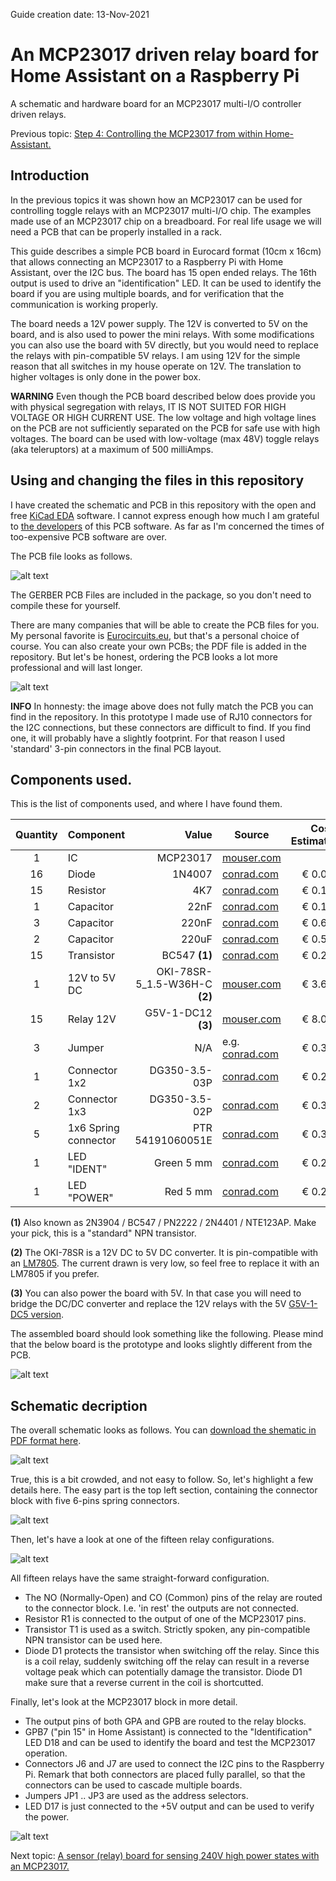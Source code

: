 Guide creation date: 13-Nov-2021

# An MCP23017 driven relay board for Home Assistant on a Raspberry Pi
A schematic and hardware board for an MCP23017 multi-I/O controller driven relays.

Previous topic: [Step 4: Controlling the MCP23017 from within Home-Assistant.](https://github.com/JurgenVanGorp/MCP23017-multi-I-O-Control-with-Raspberry-Pi-and-Home-Assistant)

## Introduction

In the previous topics it was shown how an MCP23017 can be used for controlling toggle relays with an MCP23017 multi-I/O chip. The examples made use of an MCP23017 chip on a breadboard. For real life usage we will need a PCB that can be properly installed in a rack.

This guide describes a simple PCB board in Eurocard format (10cm x 16cm) that allows connecting an MCP23017 to a Raspberry Pi with Home Assistant, over the I2C bus. The board has 15 open ended relays. The 16th output is used to drive an "identification" LED. It can be used to identify the board if you are using multiple boards, and for verification that the communication is working properly.

The board needs a 12V power supply. The 12V is converted to 5V on the board, and is also used to power the mini relays. With some modifications you can also use the board with 5V directly, but you would need to replace the relays with pin-compatible 5V relays. I am using 12V for the simple reason that all switches in my house operate on 12V. The translation to higher voltages is only done in the power box.

**WARNING** Even though the PCB board described below does provide you with physical segregation with relays, IT IS NOT SUITED FOR HIGH VOLTAGE OR HIGH CURRENT USE. The low voltage and high voltage lines on the PCB are not sufficiently separated on the PCB for safe use with high voltages. The board can be used with low-voltage (max 48V) toggle relays (aka teleruptors) at a maximum of 500 milliAmps.

## Using and changing the files in this repository

I have created the schematic and PCB in this repository with the open and free [KiCad EDA](https://www.kicad.org/) software. I cannot express enough how much I am grateful to [the developers](https://www.kicad.org/about/kicad/) of this PCB software. As far as I'm concerned the times of too-expensive PCB software are over.

The PCB file looks as follows.

![alt text](https://github.com/JurgenVanGorp/an-mcp23017-driven-relay-board/blob/main/images/PCB_Overview.png)

The GERBER PCB Files are included in the package, so you don't need to compile these for yourself.

There are many companies that will be able to create the PCB files for you. My personal favorite is [Eurocircuits.eu](https://www.eurocircuits.com/), but that's a personal choice of course. You can also create your own PCBs; the PDF file is added in the repository. But let's be honest, ordering the PCB looks a lot more professional and will last longer.

![alt text](https://github.com/JurgenVanGorp/an-mcp23017-driven-relay-board/blob/main/images/DriverPCB.png)

**INFO** In honnesty: the image above does not fully match the PCB you can find in the repository. In this prototype I made use of RJ10 connectors for the I2C connections, but these connectors are difficult to find. If you find one, it will probably have a slightly footprint. For that reason I used 'standard' 3-pin connectors in the final PCB layout.

## Components used.

This is the list of components used, and where I have found them.

| Quantity | Component    | Value                     | Source                 | Cost Estimate |
|:--------:|--------------|--------------------------:|------------------------|--------------:|
| 1        | IC           | MCP23017                  | [mouser.com](https://eu.mouser.com/ProductDetail/Microchip/MCP23017-E-SP?qs=sGAEpiMZZMsVgcksf1EMUq%252Bl%252ByrW%252Br2s)| 2        | Resistor     | 470 |  |  | 
| 16       | Diode        | 1N4007 | [conrad.com](https://www.conrad.com/p/diotec-si-rectifier-1n4007-do-204al-1000-v-1-a-162272) | € 0.09 | 
| 15       | Resistor     | 4K7 | [conrad.com](https://www.conrad.com/p/tru-components-tc-mf0w4ff4701a50203-metal-film-resistor-47-k-axial-lead-0207-025-w-1-1-pcs-1585059) | € 0.10 | 
| 1        | Capacitor    | 22nF  | [conrad.com](https://www.conrad.com/p/tru-components-tc-k22nf5-ceramic-capacitor-tht-22-nf-100-v-20-1-pcs-1589451) | € 0.10 | 
| 3        | Capacitor    | 220nF | [conrad.com](https://www.conrad.com/p/kemet-c320c224m5u5ta-ceramic-capacitor-radial-lead-220-nf-50-v-20-l-x-w-x-h-508-x-318-x-584-mm-1-pcs-1420328) | € 0.60 | 
| 2        | Capacitor     | 220uF | [conrad.com](https://www.conrad.com/p/europe-chemicon-eky-500ell221mj16s-electrolytic-capacitor-radial-lead-5-mm-220-f-50-v-20-x-h-10-mm-x-16-mm-1-pc-1505568) | € 0.50 | 
| 15       | Transistor   | BC547 **(1)** | [conrad.com](https://www.conrad.com/search?search=bc547&searchType=regular) | € 0.20 |
| 1        | 12V to 5V DC | OKI-78SR-5_1.5-W36H-C **(2)** | [mouser.com](https://eu.mouser.com/ProductDetail/Murata/OKI-78SR-5-15-W36H-C?qs=sGAEpiMZZMsbRVlHDoeFZD%252BySXGErvIJc3su7QBo1Is%3D) | € 3.64 | 
| 15       | Relay 12V    | G5V-1-DC12 **(3)**           | [mouser.com](https://eu.mouser.com/ProductDetail/Omron/G5V-1-DC12?qs=sGAEpiMZZMv0NwlthflBi%2Fae0vpIDW5L) | € 8.00 |
| 3        | Jumper       | N/A      | e.g. [conrad.com](https://www.conrad.com/p/tru-components-shorting-jumper-contact-spacing-254-mm-pins-per-row2-content-100-pcs-1693950) | € 0.35 | 
| 1        | Connector 1x2 | DG350-3.5-03P    | [conrad.com](https://www.conrad.com/p/degson-dg350-35-02p-14-00ah-200-screw-terminal-2-mm-number-of-pins-2-green-200-pcs-1595136) | € 0.22 | 
| 2        | Connector 1x3 | DG350-3.5-02P    | [conrad.com](https://www.conrad.com/p/degson-dg350-35-03p-14-00ah-200-screw-terminal-2-mm-number-of-pins-3-green-200-pcs-1595217) | € 0.32 | 
| 5        | 1x6 Spring connector | PTR 54191060051E | [conrad.com](https://www.conrad.com/p/ptr-54191060051e-spring-loaded-terminal-075-mm-number-of-pins-6-pebble-grey-1-pcs-569770) | € 0.36 | 
| 1        | LED "IDENT"  | Green 5 mm | [conrad.com](https://www.conrad.com/p/vishay-tlhr-5400-led-wired-super-red-circular-5-mm-10-mcd-30-30-ma-2-v-184389) | € 0.20 | 
| 1        | LED "POWER"  | Red 5 mm | [conrad.com](https://www.conrad.com/p/kingbright-l-7113id-led-wired-red-circular-5-mm-45-mcd-30-20-ma-2-v-180139) | € 0.20 | 

**(1)** Also known as 2N3904 / BC547 / PN2222 / 2N4401 / NTE123AP. Make your pick, this is a "standard" NPN transistor. 

**(2)** The OKI-78SR is a 12V DC to 5V DC converter. It is pin-compatible with an [LM7805](https://eu.mouser.com/ProductDetail/Texas-Instruments/LM7805CT?qs=sGAEpiMZZMsFKQfwwdJx%2FxW4Tr%252BxPyoqmeSSFfZw3i4%3D). The current drawn is very low, so feel free to replace it with an LM7805 if you prefer.

**(3)** You can also power the board with 5V. In that case you will need to bridge the DC/DC converter and replace the 12V relays with the 5V [G5V-1-DC5 version](https://eu.mouser.com/ProductDetail/Omron/G5V-1-2-DC5?qs=sGAEpiMZZMsKEdP9slC0YbH1hXJZnuIH7AhUMezYhKg%3D).

The assembled board should look something like the following. Please mind that the below board is the prototype and looks slightly different from the PCB.

![alt text](https://github.com/JurgenVanGorp/an-mcp23017-driven-relay-board/blob/main/images/DriverPCBassembled.jpg)


## Schematic decription

The overall schematic looks as follows. You can [download the shematic in PDF format here](https://github.com/JurgenVanGorp/an-mcp23017-driven-relay-board/blob/main/Schematic.pdf).

![alt text](https://github.com/JurgenVanGorp/an-mcp23017-driven-relay-board/blob/main/images/FullSchematic.png)

True, this is a bit crowded, and not easy to follow. So, let's highlight a few details here. The easy part is the top left section, containing the connector block with five 6-pins spring connectors.

![alt text](https://github.com/JurgenVanGorp/an-mcp23017-driven-relay-board/blob/main/images/Connectorblock.png)

Then, let's have a look at one of the fifteen relay configurations.

![alt text](https://github.com/JurgenVanGorp/an-mcp23017-driven-relay-board/blob/main/images/RelayDetail.png)

All fifteen relays have the same straight-forward configuration.
* The NO (Normally-Open) and CO (Common) pins of the relay are routed to the connector block. I.e. 'in rest' the outputs are not connected.
* Resistor R1 is connected to the output of one of the MCP23017 pins.
* Transistor T1 is used as a switch. Strictly spoken, any pin-compatible NPN transistor can be used here.
* Diode D1 protects the transistor when switching off the relay. Since this is a coil relay, suddenly switching off the relay can result in a reverse voltage peak which can potentially damage the transistor. Diode D1 make sure that a reverse current in the coil is shortcutted.

Finally, let's look at the MCP23017 block in more detail.
* The output pins of both GPA and GPB are routed to the relay blocks. 
* GPB7 ("pin 15" in Home Assistant) is connected to the "Identification" LED D18 and can be used to identify the board and test the MCP23017 operation.
* Connectors J6 and J7 are used to connect the I2C pins to the Raspberry Pi. Remark that both connectors are placed fully parallel, so that the connectors can be used to cascade multiple boards.
* Jumpers JP1 .. JP3 are used as the address selectors.
* LED D17 is just connected to the +5V output and can be used to verify the power.

![alt text](https://github.com/JurgenVanGorp/an-mcp23017-driven-relay-board/blob/main/images/mcp23017detail.png)


Next topic: [A sensor (relay) board for sensing 240V high power states with an MCP23017.](https://github.com/JurgenVanGorp/an-MCP23017-driven-high-voltage-sensor-board)